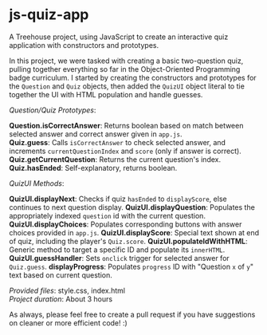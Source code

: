 # js-quiz-app
A Treehouse project, using JavaScript to create an interactive quiz application with constructors and prototypes.

In this project, we were tasked with creating a basic two-question quiz, pulling together everything so far in the Object-Oriented Programming badge curriculum. I started by creating the constructors and prototypes for the ```Question``` and ```Quiz``` objects, then added the ```QuizUI``` object literal to tie together the UI with HTML population and handle guesses.

*Question/Quiz Prototypes*:

**Question.isCorrectAnswer**: Returns boolean based on match between selected answer and correct answer given in ```app.js```.<br>
**Quiz.guess**: Calls ```isCorrectAnswer``` to check selected answer, and increments ```currentQuestionIndex``` and ```score``` (only if answer is correct).<br>
**Quiz.getCurrentQuestion**: Returns the current question's index.
**Quiz.hasEnded**: Self-explanatory, returns boolean.

*QuizUI Methods*:

**QuizUI.displayNext**: Checks if quiz ```hasEnded``` to ```displayScore```, else continues to next question display.
**QuizUI.displayQuestion**: Populates the appropriately indexed ```question``` id with the current question.
**QuizUI.displayChoices**: Populates corresponding buttons with answer choices provided in ```app.js```.
**QuizUI.displayScore**: Special text shown at end of quiz, including the player's ```Quiz.score```.
**QuizUI.populateIdWithHTML**: Generic method to target a specific ID and populate its ```innerHTML```.
**QuizUI.guessHandler**: Sets ```onclick``` trigger for selected answer for ```Quiz.guess```.
**displayProgress**: Populates ```progress``` ID with "Question ```x``` of ```y```" text based on current question.

*Provided files*: style.css, index.html<br>
*Project duration*: About 3 hours

As always, please feel free to create a pull request if you have suggestions on cleaner or more efficient code! :)
